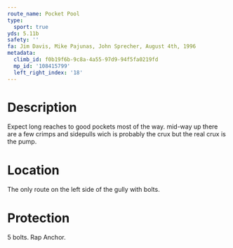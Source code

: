 ```yaml
---
route_name: Pocket Pool
type:
  sport: true
yds: 5.11b
safety: ''
fa: Jim Davis, Mike Pajunas, John Sprecher, August 4th, 1996
metadata:
  climb_id: f0b19f6b-9c8a-4a55-97d9-94f5fa0219fd
  mp_id: '108415799'
  left_right_index: '18'
---
```

# Description
Expect long reaches to good pockets most of the way. mid-way up there are a few crimps and sidepulls wich is probably the crux but the real crux is the pump.

# Location
The only route on the left side of the gully with bolts.

# Protection
5 bolts. Rap Anchor.

